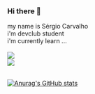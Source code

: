 ### Hi there 👋
my name is Sérgio Carvalho <br>
i'm devclub student <br>
i'm currently learn ...<br/>
<br>
<img src="https://img.shields.io/badge/HTML5-E34F26?style=for-the-badge&logo=html5&logoColor=white"> 
<br/>
<img src="https://img.shields.io/badge/CSS3-1572B6?style=for-the-badge&logo=css3&logoColor=white">
<br>
<br>

[![Anurag's GitHub stats](https://github-readme-stats.vercel.app/api?username=protitanwork)](https://github.com/anuraghazra/github-readme-stats)



